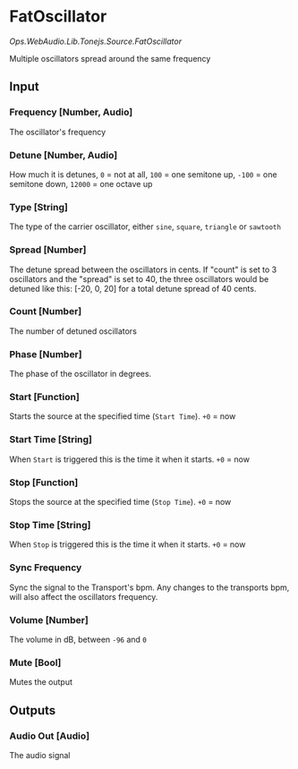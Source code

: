 # FatOscillator

*Ops.WebAudio.Lib.Tonejs.Source.FatOscillator*   

Multiple oscillators spread around the same frequency 

## Input

### Frequency [Number, Audio]

The oscillator's frequency

### Detune [Number, Audio]

How much it is detunes, `0` = not at all, `100` = one semitone up, `-100` = one semitone down, `12000` = one octave up

### Type [String]

The type of the carrier oscillator, either `sine`, `square`, `triangle` or `sawtooth`

### Spread [Number]

The detune spread between the oscillators in cents. If "count" is set to 3 oscillators and the "spread" is set to 40, the three oscillators would be detuned like this: [-20, 0, 20] for a total detune spread of 40 cents.

### Count [Number]

The number of detuned oscillators

### Phase [Number]

The phase of the oscillator in degrees.

### Start [Function]

Starts the source at the specified time (`Start Time`). `+0` = now

### Start Time [String]

When `Start` is triggered this is the time it when it starts. `+0` = now

### Stop [Function]

Stops the source at the specified time (`Stop Time`). `+0` = now

### Stop Time [String]

When `Stop` is triggered this is the time it when it starts. `+0` = now

### Sync Frequency

Sync the signal to the Transport's bpm. Any changes to the transports bpm, will also affect the oscillators frequency.

### Volume [Number]

The volume in dB, between `-96` and `0`

### Mute [Bool]

Mutes the output

## Outputs

### Audio Out [Audio]

The audio signal

